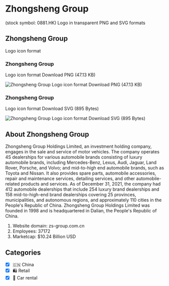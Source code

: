 # Zhongsheng Group
 (stock symbol: 0881.HK) Logo in transparent PNG and SVG formats

## Zhongsheng Group
 Logo icon format

### Zhongsheng Group
 Logo icon format Download PNG (47.13 KB)

![Zhongsheng Group
 Logo icon format Download PNG (47.13 KB)](/img/orig/0881.HK-d80d8ed2.png)

### Zhongsheng Group
 Logo icon format Download SVG (895 Bytes)

![Zhongsheng Group
 Logo icon format Download SVG (895 Bytes)](/img/orig/0881.HK-d2a0c1a9.svg)

## About Zhongsheng Group


Zhongsheng Group Holdings Limited, an investment holding company, engages in the sale and service of motor vehicles. The company operates 4S dealerships for various automobile brands consisting of luxury automobile brands, including Mercedes-Benz, Lexus, Audi, Jaguar, Land Rover, Porsche, and Volvo; and mid-to-high end automobile brands, such as Toyota and Nissan. It also provides spare parts, automobile accessories, repair and maintenance services, detailing services, and other automobile-related products and services. As of December 31, 2021, the company had 412 automobile dealerships that include 254 luxury brand dealerships and 158 mid-to-high-end brand dealerships covering 25 provinces, municipalities, and autonomous regions, and approximately 110 cities in the People's Republic of China. Zhongsheng Group Holdings Limited was founded in 1998 and is headquartered in Dalian, the People's Republic of China.

1. Website domain: zs-group.com.cn
2. Employees: 37172
3. Marketcap: $10.24 Billion USD


## Categories
- [x] 🇨🇳 China
- [x] 🛍️ Retail
- [x] 🚗 Car rental
